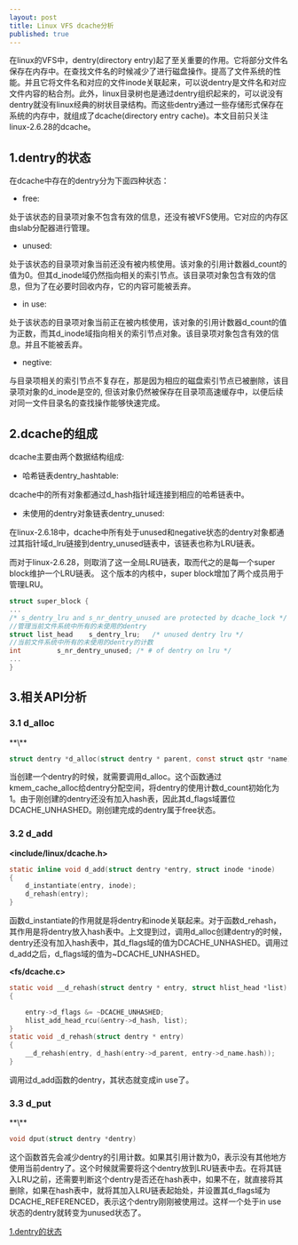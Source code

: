 ```yaml
---
layout: post
title: Linux VFS dcache分析
published: true
---
```


在linux的VFS中，dentry(directory entry)起了至关重要的作用。它将部分文件名保存在内存中。在查找文件名的时候减少了进行磁盘操作。提高了文件系统的性能。并且它将文件名和对应的文件inode关联起来，可以说dentry是文件名和对应文件内容的粘合剂。此外，linux目录树也是通过dentry组织起来的，可以说没有dentry就没有linux经典的树状目录结构。而这些dentry通过一些存储形式保存在系统的内存中，就组成了dcache(directory entry cache)。本文目前只关注linux-2.6.28的dcache。
<h2 id="1">1.dentry的状态</h2>
在dcache中存在的dentry分为下面四种状态：

- free:

处于该状态的目录项对象不包含有效的信息，还没有被VFS使用。它对应的内存区由slab分配器进行管理。

- unused:

处于该状态的目录项对象当前还没有被内核使用。该对象的引用计数器d\_count的值为0。但其d\_inode域仍然指向相关的索引节点。该目录项对象包含有效的信息，但为了在必要时回收内存，它的内容可能被丢弃。
      
- in use:

处于该状态的目录项对象当前正在被内核使用，该对象的引用计数器d\_count的值为正数，而其d\_inode域指向相关的索引节点对象。该目录项对象包含有效的信息。并且不能被丢弃。

- negtive:

与目录项相关的索引节点不复存在，那是因为相应的磁盘索引节点已被删除，该目录项对象的d\_inode是空的, 但该对象仍然被保存在目录项高速缓存中，以便后续对同一文件目录名的查找操作能够快速完成。

<h2 id="2">2.dcache的组成</h2>
dcache主要由两个数据结构组成:

- 哈希链表dentry_hashtable:

dcache中的所有对象都通过d\_hash指针域连接到相应的哈希链表中。

- 未使用的dentry对象链表dentry\_unused:

在linux-2.6.18中，dcache中所有处于unused和negative状态的dentry对象都通过其指针域d\_lru链接到dentry\_unused链表中，该链表也称为LRU链表。


而对于linux-2.6.28，则取消了这一全局LRU链表，取而代之的是每一个super block维护一个LRU链表。
这个版本的内核中，super block增加了两个成员用于管理LRU。

```c
struct super_block {
...
/* s_dentry_lru and s_nr_dentry_unused are protected by dcache_lock */
//管理当前文件系统中所有的未使用的dentry
struct list_head	s_dentry_lru;	/* unused dentry lru */
//当前文件系统中所有的未使用的dentry的计数
int			s_nr_dentry_unused;	/* # of dentry on lru */
...
}
```

<h2 id="3">3.相关API分析</h2>
<h3 id="3.1">3.1 d_alloc</h3>
**\<fs/dcache.c>**

```c
struct dentry *d_alloc(struct dentry * parent, const struct qstr *name)
```
当创建一个dentry的时候，就需要调用d\_alloc。这个函数通过kmem\_cache\_alloc给dentry分配空间，将dentry的使用计数d\_count初始化为1。由于刚创建的dentry还没有加入hash表，因此其d\_flags域置位DCACHE_UNHASHED。刚创建完成的dentry属于free状态。

<h3 id="3.2">3.2 d_add</h3>

**\<include/linux/dcache.h>**

```c
static inline void d_add(struct dentry *entry, struct inode *inode)
{
	d_instantiate(entry, inode);
	d_rehash(entry);
}
```
函数d\_instantiate的作用就是将dentry和inode关联起来。对于函数d\_rehash，
其作用是将dentry放入hash表中。上文提到过，调用d\_alloc创建dentry的时候，dentry还没有加入hash表中，其d\_flags域的值为DCACHE\_UNHASHED。调用过d\_add之后，d\_flags域的值为~DCACHE\_UNHASHED。

**\<fs/dcache.c>**

```c
static void __d_rehash(struct dentry * entry, struct hlist_head *list)
{

 	entry->d_flags &= ~DCACHE_UNHASHED;
 	hlist_add_head_rcu(&entry->d_hash, list);
}
static void _d_rehash(struct dentry * entry)
{
	__d_rehash(entry, d_hash(entry->d_parent, entry->d_name.hash));
}
```
调用过d\_add函数的dentry，其状态就变成in use了。
<h3 id="3.3">3.3 d_put</h3>
**\<fs/dcache.c>**

```c
void dput(struct dentry *dentry)
```
这个函数首先会减少dentry的引用计数。如果其引用计数为0，表示没有其他地方使用当前dentry了。这个时候就需要将这个dentry放到LRU链表中去。在将其链入LRU之前，还需要判断这个dentry是否还在hash表中，如果不在，就直接将其删除，如果在hash表中，就将其加入LRU链表起始处，并设置其d\_flags域为DCACHE_REFERENCED，表示这个dentry刚刚被使用过。这样一个处于in use状态的dentry就转变为unused状态了。

[1.dentry的状态](#1)